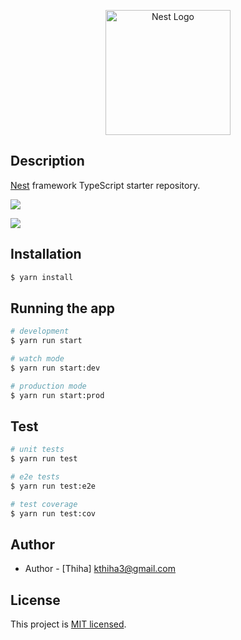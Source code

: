 <p align="center">
  <a href="http://nestjs.com/" target="blank"><img src="https://nestjs.com/img/logo-small.svg" width="200" alt="Nest Logo" /></a>
</p>

[circleci-image]: https://img.shields.io/circleci/build/github/nestjs/nest/master?token=abc123def456
[circleci-url]: https://circleci.com/gh/nestjs/nest

## Description

[Nest](https://github.com/nestjs/nest) framework TypeScript starter repository.

[![](https://mermaid.ink/img/pako:eNqVkT1PxDAMhv-KlfkKJ8YMJ8EdYmBA4srWxaQuRCROSRzE6XT_nUQtVHwsJIvj13leWz4qE3pSWiV6zcSGdhafIvqOoZwRo1hjR2SBh0Txd3YbWGJw7i9tT_HNGuq43ipWRLPZLH803FfbJCABDDqTHQoVyEgReuuJkw2c4Oa6hfPlPdEWTGHOXhq26By0AXaf1bMCQ4hfFiU9MWbxB2Buw-M7cPaPpZcwQHsYqbkE5H4Kr2AMSRorwEEofecVYB22zic58v9QZ3CxXsPdrVopT9Gj7ct-jtWgU_JMnjqlS9hjfOlUx6dSh1nC_sBGaYmZViqPfZlg3qXSA7pEpw-L-6qI?type=png)](https://mermaid.live/edit#pako:eNqVkT1PxDAMhv-KlfkKJ8YMJ8EdYmBA4srWxaQuRCROSRzE6XT_nUQtVHwsJIvj13leWz4qE3pSWiV6zcSGdhafIvqOoZwRo1hjR2SBh0Txd3YbWGJw7i9tT_HNGuq43ipWRLPZLH803FfbJCABDDqTHQoVyEgReuuJkw2c4Oa6hfPlPdEWTGHOXhq26By0AXaf1bMCQ4hfFiU9MWbxB2Buw-M7cPaPpZcwQHsYqbkE5H4Kr2AMSRorwEEofecVYB22zic58v9QZ3CxXsPdrVopT9Gj7ct-jtWgU_JMnjqlS9hjfOlUx6dSh1nC_sBGaYmZViqPfZlg3qXSA7pEpw-L-6qI)

[![](https://mermaid.ink/img/pako:eNp1UsluwjAQ_ZWRz1SlVU8-ILVwBzX0UuUyiqdg4SUdO6AK8e-1s5ColDnN8t6bxT6LyisSUgT6bshVtNK4Y7Slg2Q1ctSVrtFF-AjEt9mld5G9Mf_VVtqSC9q71XZ9Wy2Ij7qi0nWlLP-wWIx6El6VAkenxKqJQQ1qATbrYguPY6JTQBNBB3A-whGNVhJe5nN4QwXvebcQO1i2sUtqOR1TQoXGQPRwnTnbFHLDaJthTOFdQl5OQrH3JyBmz2ApBNxRRyAT6C61P9O0Td6yjUZSj5riN03Yt-f7e6cp_jrb8_wJlkwYqVcllxwxE5bYolbph5xzoRRxT5ZKIZOrkA-lKN0l4bCJvvhxlZCRG5qJpk7DDr9JyC9MS85EevlP74f48gs7ttQn?type=png)](https://mermaid.live/edit#pako:eNp1UsluwjAQ_ZWRz1SlVU8-ILVwBzX0UuUyiqdg4SUdO6AK8e-1s5ColDnN8t6bxT6LyisSUgT6bshVtNK4Y7Slg2Q1ctSVrtFF-AjEt9mld5G9Mf_VVtqSC9q71XZ9Wy2Ij7qi0nWlLP-wWIx6El6VAkenxKqJQQ1qATbrYguPY6JTQBNBB3A-whGNVhJe5nN4QwXvebcQO1i2sUtqOR1TQoXGQPRwnTnbFHLDaJthTOFdQl5OQrH3JyBmz2ApBNxRRyAT6C61P9O0Td6yjUZSj5riN03Yt-f7e6cp_jrb8_wJlkwYqVcllxwxE5bYolbph5xzoRRxT5ZKIZOrkA-lKN0l4bCJvvhxlZCRG5qJpk7DDr9JyC9MS85EevlP74f48gs7ttQn)

## Installation

```bash
$ yarn install
```

## Running the app

```bash
# development
$ yarn run start

# watch mode
$ yarn run start:dev

# production mode
$ yarn run start:prod
```

## Test

```bash
# unit tests
$ yarn run test

# e2e tests
$ yarn run test:e2e

# test coverage
$ yarn run test:cov
```

## Author

- Author - [Thiha] kthiha3@gmail.com

## License

This project is [MIT licensed](LICENSE).
